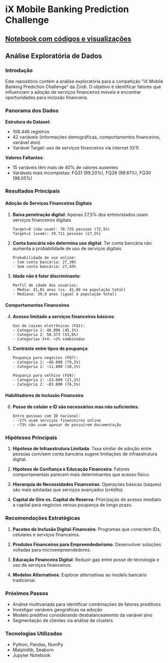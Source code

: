 # iX Mobile Banking Prediction Challenge <br>

## [Notebook com códigos e visualizações](https://github.com/gxbriellops/ix-mobile-banking/blob/main/analise.ipynb) <br>

## Análise Exploratória de Dados <br>

### Introdução

Este repositório contém a análise exploratória para a competição "iX Mobile Banking Prediction Challenge" da Zindi. O objetivo é identificar fatores que influenciam a adoção de serviços financeiros móveis e encontrar oportunidades para inclusão financeira.

### Panorama dos Dados

**Estrutura do Dataset**:
- 108.446 registros
- 42 variáveis (informações demográficas, comportamentos financeiros, variável alvo)
- Variável Target: uso de serviços financeiros via internet (0/1)

**Valores Faltantes**:
- 15 variáveis têm mais de 40% de valores ausentes
- Variáveis mais incompletas: FQ31 (99.20%), FQ28 (98.61%), FQ30 (98.05%)

### Resultados Principais

#### Adoção de Serviços Financeiros Digitais

1. **Baixa penetração digital**: Apenas 27,5% dos entrevistados usam serviços financeiros digitais
   ```
   Target=0 (não usam): 78.735 pessoas (72,5%)
   Target=1 (usam): 29.711 pessoas (27,5%)
   ```

2. **Conta bancária não determina uso digital**: Ter conta bancária não aumenta a probabilidade de uso de serviços digitais
   ```
   Probabilidade de uso online:
   - Com conta bancária: 27,38%
   - Sem conta bancária: 27,43%
   ```

3. **Idade não é fator discriminante**:
   ```
   Perfil de idade dos usuários:
   - Média: 41,81 anos (vs. 41,86 na população total)
   - Mediana: 39,0 anos (igual à população total)
   ```

#### Comportamentos Financeiros

4. **Acesso limitado a serviços financeiros básicos**:
   ```
   Uso de caixas eletrônicos (FQ1):
   - Categoria 1: 48.896 (45,1%)
   - Categoria 2: 58.373 (53,8%)
   - Categorias 3+4: <2% combinadas
   ```

5. **Contraste entre tipos de poupança**:
   ```
   Poupança para negócios (FQ7):
   - Categoria 1: ~48.000 (79,2%)
   - Categoria 2: ~11.000 (18,1%)

   Poupança para velhice (FQ9):
   - Categoria 1: ~23.000 (21,2%)
   - Categoria 2: ~83.000 (76,5%)
   ```

#### Habilitadores de Inclusão Financeira

6. **Posse de celular e ID são necessários mas não suficientes**:
   ```
   Entre pessoas com ID nacional:
   - ~27% usam serviços financeiros online
   - ~73% não usam apesar de possuírem documentação
   ```

### Hipóteses Principais

1. **Hipótese de Infraestrutura Limitada**: Taxa similar de adoção entre pessoas com/sem conta bancária sugere limitações de infraestrutura digital.

2. **Hipótese de Confiança e Educação Financeira**: Fatores comportamentais parecem mais determinantes que acesso físico.

3. **Hierarquia de Necessidades Financeiras**: Operações básicas (saques) são mais adotadas que serviços avançados (crédito).

4. **Capital de Giro vs. Capital de Reserva**: Priorização de acesso imediato a capital para negócios versus poupança de longo prazo.

### Recomendações Estratégicas

1. **Pacotes de Inclusão Digital-Financeira**: Programas que conectem IDs, celulares e serviços financeiros.

2. **Produtos Financeiros para Empreendedorismo**: Desenvolver soluções voltadas para microempreendedores.

3. **Educação Financeira Digital**: Reduzir gap entre posse de tecnologia e uso de serviços financeiros.

4. **Modelos Alternativos**: Explorar alternativas ao modelo bancário tradicional.

### Próximos Passos

- Análise multivariada para identificar combinações de fatores preditivos
- Investigar variáveis geográficas na adoção
- Modelo preditivo considerando desbalanceamento da variável alvo
- Segmentação de clientes via análise de clusters

### Tecnologias Utilizadas

- Python, Pandas, NumPy
- Matplotlib, Seaborn
- Jupyter Notebook
